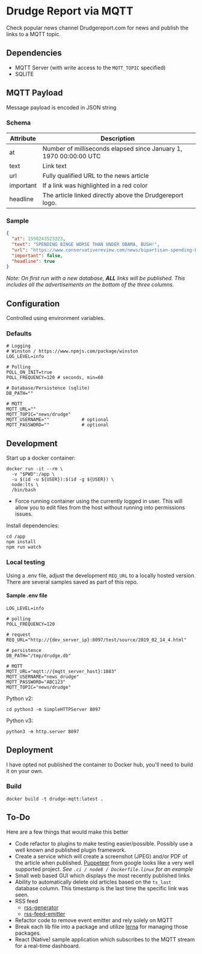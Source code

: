 # Drudge Report via MQTT
Check popular news channel Drudgereport.com for news and publish the links
to a MQTT topic.

## Dependencies

* MQTT Server (with write access to the `MQTT_TOPIC` specified)
* SQLITE

## MQTT Payload
Message payload is encoded in JSON string

### Schema
Attribute | Description
--------- | -----------
at | Number of milliseconds elapsed since January 1, 1970 00:00:00 UTC
text | Link text
url | Fully qualified URL to the news article
important | If a link was highlighted in a red color
headline | The article linked directly above the Drudgereport logo.

### Sample
```json
{
  "at": 1550243523223,
  "text": "SPENDING BINGE WORSE THAN UNDER OBAMA, BUSH!",
  "url": "https://www.conservativereview.com/news/bipartisan-spending-binge-now-worse-bush-o",
  "important": false,
  "headline": true
}
```

*Note: On first run with a new database, **ALL** links will be published. This
includes all the advertisements on the bottom of the three columns.*



## Configuration
Controlled using environment variables.

### Defaults
```shell
# Logging
# Winston / https://www.npmjs.com/package/winston
LOG_LEVEL=info

# Polling
POLL_ON_INIT=true
POLL_FREQUENCY=120 # seconds, min=60

# Database/Persistence (sqlite)
DB_PATH=""

# MQTT
MQTT_URL=""
MQTT_TOPIC="news/drudge"
MQTT_USERNAME=""            # optional
MQTT_PASSWORD=""            # optional
```

## Development
Start up a docker container:
```shell
docker run -it --rm \
  -v "$PWD":/app \
  -u $(id -u ${USER}):$(id -g ${USER}) \
  node:lts \
  /bin/bash
```
* Force running container using the currently logged in user. This will allow
  you to edit files from the host without running into permissions issues.

Install dependencies:
```shell
cd /app
npm install
npm run watch
```

### Local testing
Using a .env file, adjust the development `REQ_URL` to a locally hosted version.
There are several samples saved as part of this repo.

#### Sample .env file
```shell
LOG_LEVEL=info

# polling
POLL_FREQUENCY=120

# request
REQ_URL="http://{dev_server_ip}:8097/test/source/2019_02_14_4.html"

# persistence
DB_PATH="/tmp/drudge.db"

# MQTT
MQTT_URL="mqtt://{mqtt_server_host}:1883"
MQTT_USERNAME="news_drudge"
MQTT_PASSWORD="ABC123"
MQTT_TOPIC="news/drudge"

```

Python v2:
```shell
cd python3 -m SimpleHTTPServer 8097
```

Python v3:
```shell
python3 -m http.server 8097
```

## Deployment
I have opted not published the container to Docker hub, you'll need to build it
on your own.

### Build
```shell
docker build -t drudge-mqtt:latest .
```

## To-Do
Here are a few things that would make this better

- Code refactor to plugins to make testing easier/possible. Possibly use a
  well known and published plugin framework.
- Create a service which will create a screenshot (JPEG) and/or PDF of the
  article when published. [Puppeteer](https://github.com/GoogleChrome/puppeteer)
  from google looks like a very well supported project.
  *See `.ci / node8 / Dockerfile.linux` for an example*
- Small web based GUI which displays the most recently published links
- Ability to automatically delete old articles based on the `ts_last` database
  column. This timestamp is the last time the specific link was seen.
- RSS feed
  - [rss-generator](https://www.npmjs.com/package/rss-generator)
  - [rss-feed-emitter](https://github.com/filipedeschamps/rss-feed-emitter)
- Refactor code to remove event emitter and rely solely on MQTT
- Break each lib file into a package and utilize
  [lerna](https://github.com/lerna/lerna) for managing those packages.
- React (Native) sample application which subscribes to the MQTT stream for
  a real-time dashboard.

